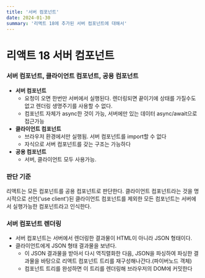 ```yaml
---
title: '서버 컴포넌트'
date: 2024-01-30
summary: '리액트 18에 추가된 서버 컴포넌트에 대해서'
---
```


# 리액트 18 서버 컴포넌트

### 서버 컴포넌트, 클라이언트 컴포넌트, 공용 컴포넌트
- **서버 컴포넌트**
  - 요청이 오면 한번만 서버에서 실행된다. 렌더링되면 끝이기에 상태를 가질수도없고 렌더링 생명주기를 사용할 수 없다.
  - 컴포넌트 자체가 async한 것이 가능, 서버에만 있는 데이터 async/await으로 접근가능
- **클라이언트 컴포넌트**
  - 브라우저 환경에서만 실행됨. 서버 컴포넌트를 import할 수 없다
  - 자식으로 서버 컴포넌트를 갖는 구조는 가능하다
- **공용 컴포넌트**
  - 서버, 클라이언트 모두 사용가능. 

### 판단 기준
리액트는 모든 컴포넌트를 공용 컴포넌트로 판단한다.
클라이언트 컴포넌트라는 것을 명시적으로 선언('use client')된 클라이언트 컴포넌트를 제외한 모든 컴포넌트는 서버에서 실행가능한 컴포넌트라고 인식한다.

### 서버 컴포넌트 렌더링
- 서버 컴포넌트는 서버에서 렌더링한 결과물이 HTML이 아니라 JSON 형태이다.
- 클라이언트에게 JSON 형태 결과물을 보낸다.
  - 이 JSON 결과물을 받아서 다시 역직렬화한 다음, JSON을 파싱하여 파싱한 결과물을 바탕으로 리액트 컴포넌트 트리를 재구성해나간다.(파이버노드 객체)
  - 컴포넌트 트리를 완성하면 이 트리를 렌더링해 브라우저의 DOM에 커밋한다